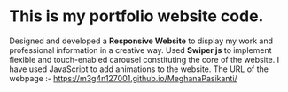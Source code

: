 # This is my portfolio website code. 
Designed and developed a **Responsive Website** to display my work and professional information in a creative way. Used **Swiper js** to implement flexible and touch-enabled carousel constituting the core of the website. I have used JavaScript to add animations to the website.
The URL of the webpage :- https://m3g4n127001.github.io/MeghanaPasikanti/

